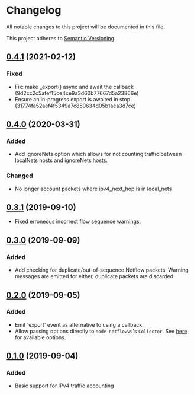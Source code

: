 # Changelog

All notable changes to this project will be documented in this file.

This project adheres to [Semantic Versioning](https://semver.org/spec/v2.0.0.html).

## [0.4.1](https://github.com/mlow/netflow-traffic-accounter/compare/v0.4.0...v0.4.1) (2021-02-12)

### Fixed

- Fix: make \_export() async and await the callback (9d2cc2c5afef15ce4ce9a3d60b77667d5a23866e)
- Ensure an in-progress export is awaited in stop (31774fa52aef4f5349a7c850634d05b1aea3d7ce)

## [0.4.0](https://github.com/mlow/netflow-traffic-accounter/compare/v0.3.1...v0.4.0) (2020-03-31)

### Added

- Add ignoreNets option which allows for not counting traffic between localNets
  hosts and ignoreNets hosts.

### Changed

- No longer account packets where ipv4_next_hop is in local_nets

## [0.3.1](https://github.com/mlow/netflow-traffic-accounter/compare/v0.3.0...v0.3.1) (2019-09-10)

- Fixed erroneous incorrect flow sequence warnings.

## [0.3.0](https://github.com/mlow/netflow-traffic-accounter/compare/v0.2.0...v0.3.0) (2019-09-09)

### Added

- Add checking for duplicate/out-of-sequence Netflow packets. Warning messages
  are emitted for either, duplicate packets are discarded.

## [0.2.0](https://github.com/mlow/netflow-traffic-accounter/compare/v0.1.0...v0.2.0) (2019-09-05)

### Added

- Emit 'export' event as alternative to using a callback.
- Allow passing options directly to `node-netflowv9`'s `Collector`. See
  [here](https://github.com/delian/node-netflowv9#Options) for available options.

## [0.1.0](https://github.com/mlow/netflow-traffic-accounter/tree/v0.1.0) (2019-09-04)

### Added

- Basic support for IPv4 traffic accounting
